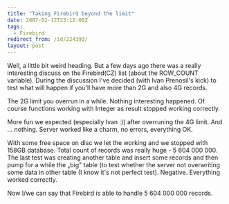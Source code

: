 ```yaml
---
title: "Taking Firebird beyond the limit"
date: 2007-02-12T23:12:00Z
tags:
  - Firebird
redirect_from: /id/224393/
layout: post
---
```

Well, a little bit weird heading. But a few days ago there was a really interesting discuss on the Firebird(CZ) list (about the ROW_COUNT variable). During the discussion I've decided (with Ivan Prenosil's kick) to test what will happen if you'll have more than 2G and also 4G records.

The 2G limit you overrun in a while. Nothing interesting happened. Of course functions working with Integer as result stopped working correctly.

More fun we expected (especially Ivan :)) after overruning the 4G limit. And ... nothing. Server worked like a charm, no errors, everything OK.

With some free space on disc we let the working and we stopped with 158GB database. Total count of records was really huge - 5 604 000 000. The last test was creating another table and insert some records and then pump for a while the „big" table (to test whether the server not overwriting some data in other table (I know it's not perfect test). Negative. Everything worked correctly.

Now I/we can say that Firebird is able to handle 5 604 000 000 records.